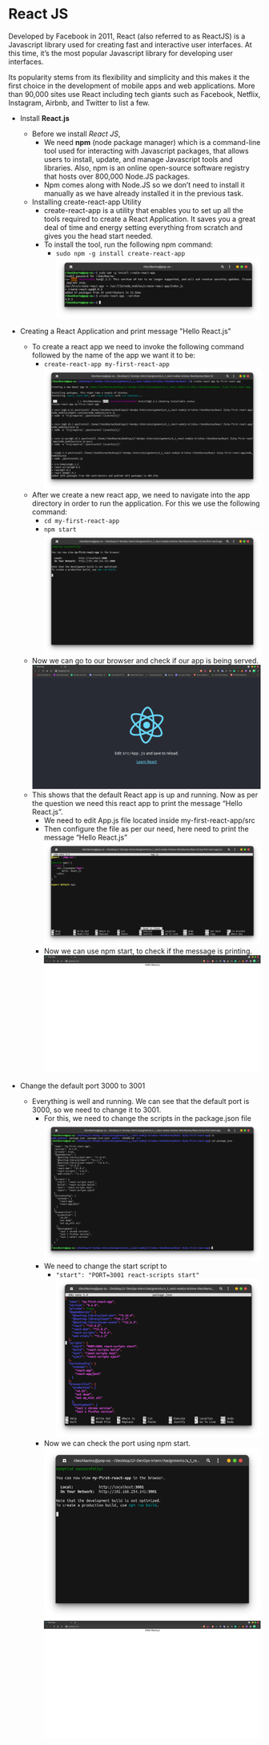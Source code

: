 # React JS

Developed by Facebook in 2011, React (also referred to as ReactJS) is a Javascript library used for creating fast and interactive user interfaces. At this time, it’s the most popular Javascript library for developing user interfaces.

Its popularity stems from its flexibility and simplicity and this makes it the first choice in the development of mobile apps and web applications. More than 90,000 sites use React including tech giants such as Facebook, Netflix, Instagram, Airbnb, and Twitter to list a few.

- Install **React.js**
  - Before we install *React JS*, 
    - We need **npm** (node package manager) which is a command-line tool used for interacting with Javascript packages, that allows users to install, update, and manage Javascript tools and libraries. Also, npm is an online open-source software registry that hosts over 800,000 Node.JS packages. 
    - Npm comes along with Node.JS so we don’t need to install it manually as we have already installed it in the previous task.
  - Installing create-react-app Utility
    - create-react-app is a utility that enables you to set up all the tools required to create a React Application. It saves you a great deal of time and energy setting everything from scratch and gives you the head start needed.
    - To install the tool, run the following npm command:
      - `sudo npm -g install create-react-app`<br/>
    ![install create-react-app utility](https://github.com/LF-DevOps-Intern/4_1_react-nodejs-krishna-rikeshkarma/blob/main/React%20JS/snapshots/install%20create-react-app%20Utility%20and%20check%20version.png.png)

- Creating a React Application and print message "Hello React.js"
  - To create a react app we need to invoke the following command followed by the name of the app we want it to be:
    - `create-react-app my-first-react-app`<br/>
    ![create new react app](https://github.com/LF-DevOps-Intern/4_1_react-nodejs-krishna-rikeshkarma/blob/main/React%20JS/snapshots/createt%20new%20react%20app.png)
  - After we create a new react app, we need to navigate into the app directory in order to run the application. For this we use the following command:
    - `cd my-first-react-app`
    - `npm start`<br/>
    ![start npm](https://github.com/LF-DevOps-Intern/4_1_react-nodejs-krishna-rikeshkarma/blob/main/React%20JS/snapshots/run%20the%20application.png)
  - Now we can go to our browser and check if our app is being served.<br/>
    ![application being served](https://github.com/LF-DevOps-Intern/4_1_react-nodejs-krishna-rikeshkarma/blob/main/React%20JS/snapshots/application%20being%20served.png)
  - This shows that the default React app is up and running. Now as per the question we need this react app to print the message “Hello React.js”.
    - We need to edit App.js file located inside my-first-react-app/src
    - Then configure the file as per our need, here need to print the message “Hello React.js”<br/>
    ![print Hello React.js](https://github.com/LF-DevOps-Intern/4_1_react-nodejs-krishna-rikeshkarma/blob/main/React%20JS/snapshots/print%20Hello%20React.js.png)
    - Now we can use npm start, to check if the message is printing.<br/>
    ![on port 3000](https://github.com/LF-DevOps-Intern/4_1_react-nodejs-krishna-rikeshkarma/blob/main/React%20JS/snapshots/printed%20hello%20reactjs.png)
	

- Change the default port 3000 to 3001
  - Everything is well and running. We can see that the default port is 3000, so we need to change it to 3001.
    - For this, we need to change the scripts in the package.json file<br/>
    ![package json](https://github.com/LF-DevOps-Intern/4_1_react-nodejs-krishna-rikeshkarma/blob/main/React%20JS/snapshots/package%20json.png)
    - We need to change the start script to 
      - `"start": "PORT=3001 react-scripts start"`<br/>
    ![start script modified](https://github.com/LF-DevOps-Intern/4_1_react-nodejs-krishna-rikeshkarma/blob/main/React%20JS/snapshots/start%20script%20changed.png)
    - Now we can check the port using npm start.<br/>
    ![run the application](https://github.com/LF-DevOps-Intern/4_1_react-nodejs-krishna-rikeshkarma/blob/main/React%20JS/snapshots/port%203001.png)<br/>
    ![print hello react.js](https://github.com/LF-DevOps-Intern/4_1_react-nodejs-krishna-rikeshkarma/blob/main/React%20JS/snapshots/running%20on%20port%203001.png)
    

	
